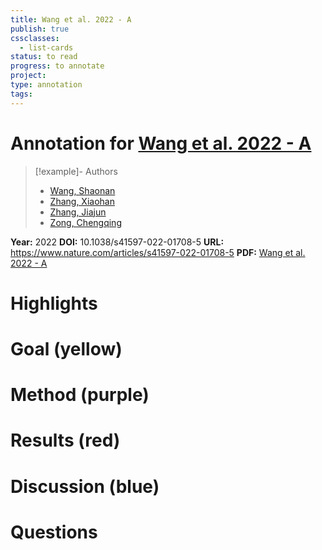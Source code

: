 ```yaml
---
title: Wang et al. 2022 - A
publish: true
cssclasses:
  - list-cards
status: to read
progress: to annotate
project:
type: annotation
tags:
---
```

# Annotation for [Wang et al. 2022 - A](Papers/References/Wang%20et%20al.%202022%20-%20A)

> [!example]- Authors
> - [Wang, Shaonan](Wang%2C%20Shaonan)
> - [Zhang, Xiaohan](Zhang%2C%20Xiaohan)
> - [Zhang, Jiajun](Zhang%2C%20Jiajun)
> - [Zong, Chengqing](Zong%2C%20Chengqing)

**Year:** 2022
**DOI:** 10.1038/s41597-022-01708-5
**URL:** https://www.nature.com/articles/s41597-022-01708-5
**PDF:** [Wang et al. 2022 - A](Papers/PDFs/Wang%20et%20al.%202022%20-%20A%20synchronized%20multimodal%20neuroimaging%20dataset%20for%20studying%20brain%20language%20processing.pdf)

# Highlights


# Goal (yellow)


# Method (purple)


# Results (red)


# Discussion (blue)


# Questions

